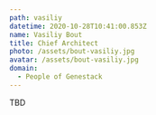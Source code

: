 ```yaml
---
path: vasiliy
datetime: 2020-10-28T10:41:00.853Z
name: Vasiliy Bout
title: Chief Architect
photo: /assets/bout-vasiliy.jpg
avatar: /assets/bout-vasiliy.jpg
domain:
  - People of Genestack
---
```

TBD
